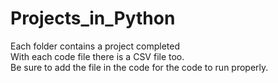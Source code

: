 
# Projects_in_Python

Each folder contains a project completed</br>
With each code file there is a CSV file too. </br>Be sure to add the file in the code for the code to run properly.
